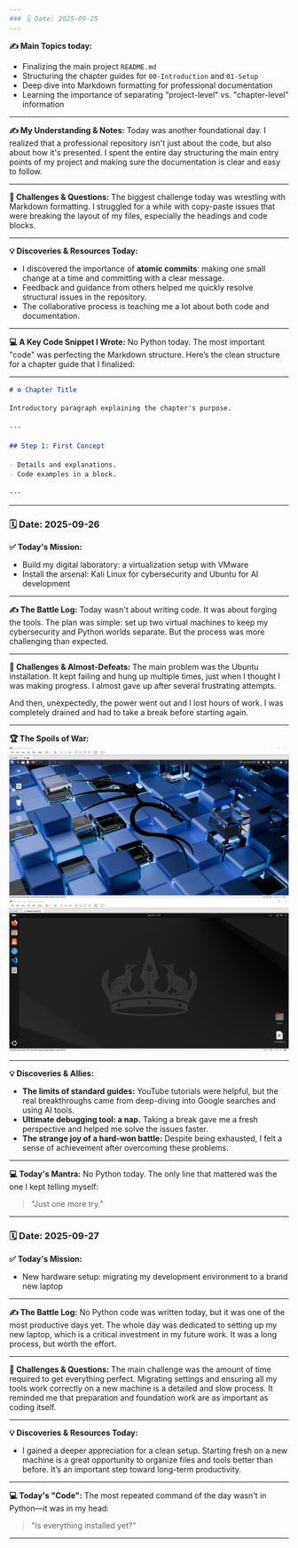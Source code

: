 ```yaml
---
### 🗓️ Date: 2025-09-25
---
```

**✍️ Main Topics today:**
- Finalizing the main project `README.md`
- Structuring the chapter guides for `00-Introduction` and `01-Setup`
- Deep dive into Markdown formatting for professional documentation
- Learning the importance of separating "project-level" vs. "chapter-level" information

---

**✍️ My Understanding & Notes:**
Today was another foundational day. I realized that a professional repository isn't just about the code, but also about how it's presented. I spent the entire day structuring the main entry points of my project and making sure the documentation is clear and easy to follow.

---

**🤯 Challenges & Questions:**
The biggest challenge today was wrestling with Markdown formatting. I struggled for a while with copy-paste issues that were breaking the layout of my files, especially the headings and code blocks.

---

**💡 Discoveries & Resources Today:**
- I discovered the importance of **atomic commits**: making one small change at a time and committing with a clear message.
- Feedback and guidance from others helped me quickly resolve structural issues in the repository.
- The collaborative process is teaching me a lot about both code and documentation.

---

**💻 A Key Code Snippet I Wrote:**
No Python today. The most important "code" was perfecting the Markdown structure. Here’s the clean structure for a chapter guide that I finalized:

---

```markdown
# ⚙️ Chapter Title

Introductory paragraph explaining the chapter's purpose.

---

## Step 1: First Concept

- Details and explanations.
- Code examples in a block.

---
```

---

### 🗓️ Date: 2025-09-26

**✅ Today's Mission:**
- Build my digital laboratory: a virtualization setup with VMware
- Install the arsenal: Kali Linux for cybersecurity and Ubuntu for AI development

---

**✍️ The Battle Log:**
Today wasn't about writing code. It was about forging the tools. The plan was simple: set up two virtual machines to keep my cybersecurity and Python worlds separate. But the process was more challenging than expected.

---

**🤯 Challenges & Almost-Defeats:**
The main problem was the Ubuntu installation. It kept failing and hung up multiple times, just when I thought I was making progress. I almost gave up after several frustrating attempts.

And then, unexpectedly, the power went out and I lost hours of work. I was completely drained and had to take a break before starting again.

---

**🏆 The Spoils of War:**
<img src="./assets/kali-desktop.jpg" alt="Kali Linux Desktop" width="600"/>
<img src="./assets/ubuntu-desktop.jpg" alt="Ubuntu Desktop with VS Code" width="600"/>

---

**💡 Discoveries & Allies:**
- **The limits of standard guides:** YouTube tutorials were helpful, but the real breakthroughs came from deep-diving into Google searches and using AI tools.
- **Ultimate debugging tool: a nap.** Taking a break gave me a fresh perspective and helped me solve the issues faster.
- **The strange joy of a hard-won battle:** Despite being exhausted, I felt a sense of achievement after overcoming these problems.

---

**💻 Today's Mantra:**
No Python today. The only line that mattered was the one I kept telling myself:

> "Just one more try."

---

### 🗓️ Date: 2025-09-27

**✅ Today's Mission:**
- New hardware setup: migrating my development environment to a brand new laptop

---

**✍️ The Battle Log:**
No Python code was written today, but it was one of the most productive days yet. The whole day was dedicated to setting up my new laptop, which is a critical investment in my future work. It was a long process, but worth the effort.

---

**🤯 Challenges & Questions:**
The main challenge was the amount of time required to get everything perfect. Migrating settings and ensuring all my tools work correctly on a new machine is a detailed and slow process. It reminded me that preparation and foundation work are as important as coding itself.

---

**💡 Discoveries & Resources Today:**
- I gained a deeper appreciation for a clean setup. Starting fresh on a new machine is a great opportunity to organize files and tools better than before. It’s an important step toward long-term productivity.

---

**💻 Today's "Code":**
The most repeated command of the day wasn't in Python—it was in my head:

> "Is everything installed yet?"

---